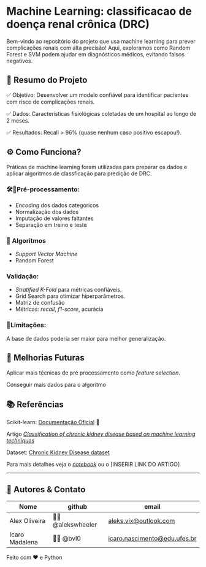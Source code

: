 # Machine Learning: classificacao de doença renal crônica (DRC)

Bem-vindo ao repositório do projeto que usa machine learning para prever complicações renais com alta precisão! Aqui, exploramos como Random Forest e SVM podem ajudar em diagnósticos médicos, evitando falsos negativos.

##  📌 Resumo do Projeto
✅ Objetivo: Desenvolver um modelo confiável para identificar pacientes com risco de complicações renais.

✅ Dados: Características fisiológicas coletadas de um hospital ao longo de 2 meses.

✅ Resultados: Recall > 96% (quase nenhum caso positivo escapou!).


## ⚙️ Como Funciona?

Práticas de machine learning foram utilizadas para preparar os dados e aplicar algoritmos de classficação para predição de DRC.

### 🛠️🔨Pré-processamento:

- _Encoding_ dos dados categóricos
- Normalização dos dados
- Imputação de valores faltantes
- Separação em treino e teste

### 🤖 Algoritmos

- _Support Vector Machine_
- Random Forest

### Validação:

- _Stratified K-Fold_ para métricas confiáveis.
- Grid Search para otimizar hiperparâmetros.
- Matriz de confusão
- Métricas: _recall_, _f1-score_, acurácia

### 🔻Limitações:

A base de dados poderia ser maior para melhor generalização.

## 🚀 Melhorias Futuras

Aplicar mais técnicas de pré processamento como _feature selection_.

Conseguir mais dados para o algoritmo


## 📚 Referências
Scikit-learn: [Documentação Oficial](scikit-learn.org/stable/modules/svm.html) 📄

Artigo [_Classification of chronic kidney disease based on machine
learning techniques_](https://d1wqtxts1xzle7.cloudfront.net/107245053/32116_68219_1_PB-libre.pdf?1699501554=&response-content-disposition=inline%3B+filename%3DClassification_of_chronic_kidney_disease.pdf&Expires=1753316238&Signature=DFwI0ns0OrHPAWZ5Fx-mVa2F0pqDZ5EmDlpakIQkUHDWeTqnMYCFLHmf7flBTcjJBwmkcYLsX2ZWLEPYlNuUN38kCZGXZ4Dd88Oq-PsmD5V0l0P1xWP~iOqsMzCdPoQ-r6h7D8iQXcOWZF01OV6wJg0mwbAksjFfZ7DN6UDSAFbBILSqMdParlz-bKhisopta1FyD9hg0sMx0KnrAOL4A42p40~1qB2yJMMdt76EQbsttfhBFXXHsVcOAo0jUaFYdT60dwHrvZilIyqudIxb7cF~8hijxGrZO04wbasfsjAK1vzba7oSWbMeT5PxN9UUltXkaNNJIHJL9JrPkDr~~g__&Key-Pair-Id=APKAJLOHF5GGSLRBV4ZA)

Dataset: [Chronic Kidney Disease dataset](https://www.kaggle.com/datasets/mansoordaku/ckdisease)

Para mais detalhes veja o [_notebook_](https://github.com/intel-comp-saude-ufes/2025-1-P1-classificacao-de-doenca-renal-cronica/blob/main/kidney_disease.ipynb) ou o [INSERIR LINK DO ARTIGO]

---

## 👥 Autores & Contato

| Nome  	|  github 	|  email 	|  
|---	|---	|---	|
| Alex Oliveira  	|   🐙🐱 @alekswheeler	|   aleks.vix@outlook.com	|  
| Icaro Madalena  	|   🐙🐱 @bvl0			|   icaro.nascimento@edu.ufes.br |

Feito com ❤️ e Python
